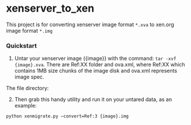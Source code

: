 xenserver_to_xen
================
  This project is for converting xenserver image format `*.xva` to xen.org image format `*.img`

### Quickstart
1. Untar your xenserver image {{image}} with the command: `tar -xvf {image}.xva`. There are Ref:XX folder and ova.xml, where Ref:XX which contains 1MB size chunks of the image disk and ova.xml represents image spec.

The file directory:

        
2. Then grab this handy utility and run it on your untared data, as an example:

  ```python xenmigrate.py –convert=Ref:3 {image}.img```
